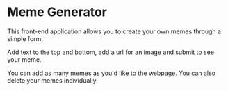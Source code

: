 # Meme Generator

This front-end application allows you to create your own memes through a simple form.

Add text to the top and bottom, add a url for an image and submit to see your meme.

You can add as many memes as you'd like to the webpage. You can also delete your memes individually.
